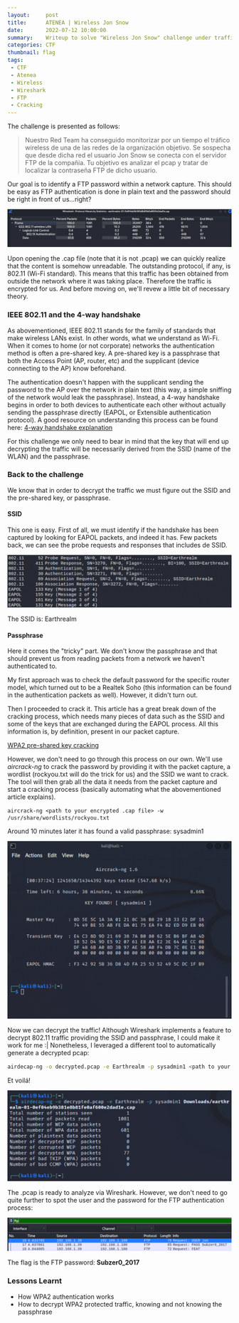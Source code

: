 ```yaml
---
layout:     post
title:      ATENEA | Wireless Jon Snow
date:       2022-07-12 10:00:00
summary:    Writeup to solve "Wireless Jon Snow" challenge under traffick analysis category. This challenge is now retired and is worth 0 points.
categories: CTF
thumbnail: flag
tags:
 - CTF
 - Atenea
 - Wireless
 - Wireshark
 - FTP
 - Cracking
---
```

The challenge is presented as follows:
> Nuestro Red Team ha conseguido monitorizar por un tiempo el tráfico wireless de una de las redes de la organización objetivo. Se sospecha que desde dicha red el usuario Jon Snow se conecta con el servidor FTP de la compañía. Tu objetivo es analizar el pcap y tratar de localizar la contraseña FTP de dicho usuario.

Our goal is to identify a FTP password within a network capture. This should be easy as FTP authentication is done in plain text and the password should be right in front of us...right?

![Encrypted traffic](/images/ctf_wirelessjonsnow/protocols.png)

Upon opening the .cap file (note that it is not .pcap) we can quickly realize that the content is somehow unreadable. The outstanding protocol, if any, is 802.11 (Wi-Fi standard). This means that this traffic has been obtained from outside the network where it was taking place. Therefore the traffic is encrypted for us. And before moving on, we'll revew a little bit of necessary theory.

### IEEE 802.11 and the 4-way handshake
As abovementioned, IEEE 802.11 stands for the family of standards that make wireless LANs exist. In other words, what we understand as Wi-Fi. When it comes to home (or not corporate) networks the authentication method is often a pre-shared key. A pre-shared key is a passphrase that both the Access Point (AP, router, etc) and the supplicant (device connecting to the AP) know beforehand.

The authentication doesn't happen with the supplicant sending the password to the AP over the network in plain text (this way, a simple sniffing of the network would leak the passphrase). Instead, a 4-way handshake begins in order to both devices to authenticate each other without actually sending the passphrase directly (EAPOL, or Extensible authentication protocol). A good resource on understanding this process can be found here:
[4-way handshake explanation](https://www.wifi-professionals.com/2019/01/4-way-handshake)

For this challenge we only need to bear in mind that the key that will end up decrypting the traffic will be necessarily derived from the SSID (name of the WLAN) and the passphrase. 

### Back to the challenge

We know that in order to decrypt the traffic we must  figure out the SSID and the pre-shared key, or passphrase.

#### SSID

This one is easy. First of all, we must identify if the handshake has been captured by looking for EAPOL packets, and indeed it has. Few packets back, we can see the probe requests and responses that includes de SSID.

![SSID name](/images/ctf_wirelessjonsnow/ssid.png)

The SSID is: Earthrealm

#### Passphrase

Here it comes the "tricky" part. We don't know the passphrase and that should prevent us from reading packets from a network we haven't authenticated to.

My first approach was to check the default password for the specific router model, which turned out to be a Realtek Soho (this information can be found in the authentication packets as well). However, it didn't turn out.

Then I proceeded to crack it. This article has a great break down of the cracking process, which needs many pieces of data such as the SSID and some of the keys that are exchanged during the EAPOL process. All this information is, by definition, present in our packet capture.

[WPA2 pre-shared key cracking](https://www.ins1gn1a.com/understanding-wpa-psk-cracking)

However, we don't need to go through this process on our own. We'll use _aircrack-ng_ to crack the password by providing it with the packet capture, a wordlist (rockyou.txt will do the trick for us) and the SSID we want to crack. The tool will then grab all the data it needs from the packet capture and start a cracking process (basically automating what the abovementioned article explains).

```
aircrack-ng <path to your encrypted .cap file> -w /usr/share/wordlists/rockyou.txt
```
Around 10 minutes later it has found a valid passphrase: sysadmin1

![Cracked password](/images/ctf_wirelessjonsnow/cracking.png)


Now we can decrypt the traffic! Although Wireshark implements a feature to decrypt 802.11 traffic providing the SSID and passphrase, I could make it work for me :| Nonetheless, I leveraged a different tool to automatically generate a decrypted pcap: 
```bash
airdecap-ng -o decrypted.pcap -e Earthrealm -p sysadmin1 <path to your encrypted .cap file>
```
Et voilá!

![Cracked password](/images/ctf_wirelessjonsnow/decrypted_traffic_command.png)

The .pcap is ready to analyze via Wireshark. However, we don't need to go quite further to spot the user and the password for the FTP authentication process:

![Cracked password](/images/ctf_wirelessjonsnow/ftp_info.png)

The flag is the FTP password: __Subzer0_2017__

### Lessons Learnt
* How WPA2 authentication works
* How to decrypt WPA2 protected traffic, knowing and not knowing the passphrase